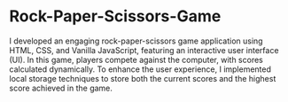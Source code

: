 # Rock-Paper-Scissors-Game

I developed an engaging rock-paper-scissors game application using HTML, CSS, and Vanilla JavaScript, featuring an interactive user interface (UI). In this game, players compete against the computer, with scores calculated dynamically. To enhance the user experience, I implemented local storage techniques to store both the current scores and the highest score achieved in the game.

